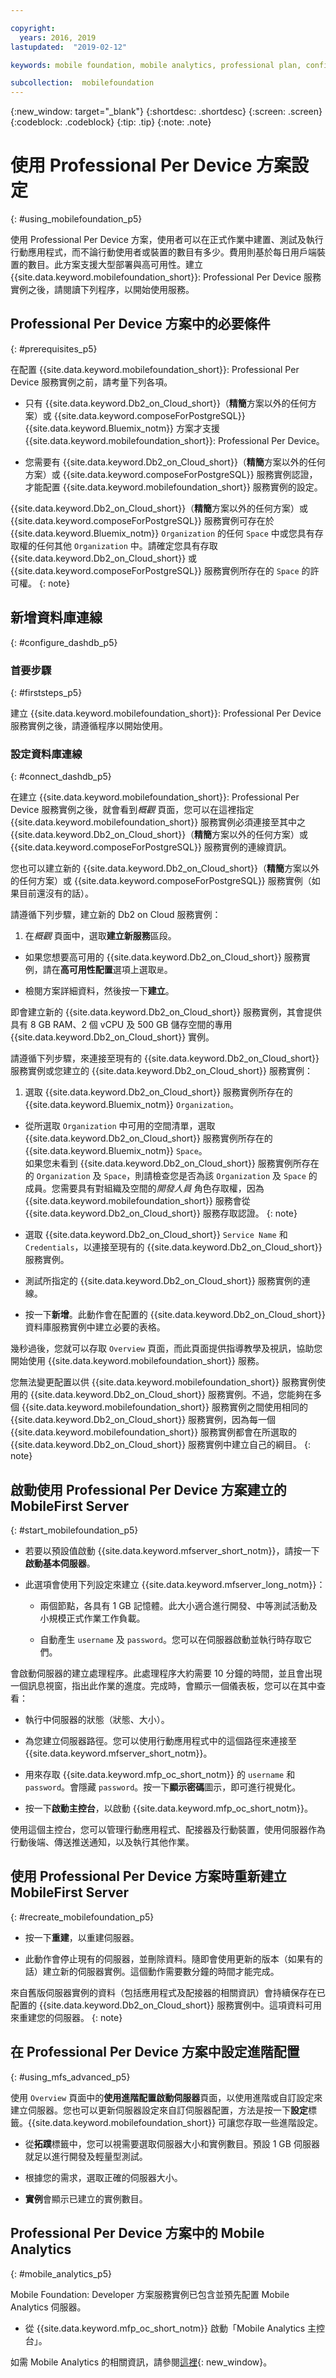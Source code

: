 ```yaml
---

copyright:
  years: 2016, 2019
lastupdated:  "2019-02-12"

keywords: mobile foundation, mobile analytics, professional plan, configure database

subcollection:  mobilefoundation
---
```


{:new_window: target="_blank"}
{:shortdesc: .shortdesc}
{:screen:  .screen}
{:codeblock:  .codeblock}
{:tip: .tip}
{:note: .note}

#	使用 Professional Per Device 方案設定
{: #using_mobilefoundation_p5}

使用 Professional Per Device 方案，使用者可以在正式作業中建置、測試及執行行動應用程式，而不論行動使用者或裝置的數目有多少。費用則基於每日用戶端裝置的數目。此方案支援大型部署與高可用性。建立 {{site.data.keyword.mobilefoundation_short}}: Professional Per Device 服務實例之後，請閱讀下列程序，以開始使用服務。

## Professional Per Device 方案中的必要條件
{: #prerequisites_p5}

在配置 {{site.data.keyword.mobilefoundation_short}}: Professional Per Device 服務實例之前，請考量下列各項。
* 只有 {{site.data.keyword.Db2_on_Cloud_short}}（**精簡**方案以外的任何方案）或 {{site.data.keyword.composeForPostgreSQL}} {{site.data.keyword.Bluemix_notm}} 方案才支援 {{site.data.keyword.mobilefoundation_short}}: Professional Per Device。

* 您需要有 {{site.data.keyword.Db2_on_Cloud_short}}（**精簡**方案以外的任何方案）或 {{site.data.keyword.composeForPostgreSQL}} 服務實例認證，才能配置 {{site.data.keyword.mobilefoundation_short}} 服務實例的設定。

{{site.data.keyword.Db2_on_Cloud_short}}（**精簡**方案以外的任何方案）或 {{site.data.keyword.composeForPostgreSQL}} 服務實例可存在於 {{site.data.keyword.Bluemix_notm}} `Organization` 的任何 `Space` 中或您具有存取權的任何其他 `Organization` 中。請確定您具有存取 {{site.data.keyword.Db2_on_Cloud_short}} 或 {{site.data.keyword.composeForPostgreSQL}} 服務實例所存在的 `Space` 的許可權。
{: note}

## 新增資料庫連線
{: #configure_dashdb_p5}

###  首要步驟
{: #firststeps_p5}

建立 {{site.data.keyword.mobilefoundation_short}}: Professional Per Device 服務實例之後，請遵循程序以開始使用。

### 設定資料庫連線
{: #connect_dashdb_p5}

在建立 {{site.data.keyword.mobilefoundation_short}}: Professional Per Device 服務實例之後，就會看到*概觀* 頁面，您可以在這裡指定 {{site.data.keyword.mobilefoundation_short}} 服務實例必須連接至其中之 {{site.data.keyword.Db2_on_Cloud_short}}（**精簡**方案以外的任何方案）或 {{site.data.keyword.composeForPostgreSQL}} 服務實例的連線資訊。

您也可以建立新的 {{site.data.keyword.Db2_on_Cloud_short}}（**精簡**方案以外的任何方案）或 {{site.data.keyword.composeForPostgreSQL}} 服務實例（如果目前還沒有的話）。

請遵循下列步驟，建立新的 Db2 on Cloud 服務實例：

1. 在*概觀* 頁面中，選取**建立新服務**區段。

+ 如果您想要高可用的 {{site.data.keyword.Db2_on_Cloud_short}} 服務實例，請在**高可用性配置**選項上選取`是`。

+ 檢閱方案詳細資料，然後按一下**建立**。

即會建立新的 {{site.data.keyword.Db2_on_Cloud_short}} 服務實例，其會提供具有 8 GB RAM、2 個 vCPU 及 500 GB 儲存空間的專用 {{site.data.keyword.Db2_on_Cloud_short}} 實例。

請遵循下列步驟，來連接至現有的 {{site.data.keyword.Db2_on_Cloud_short}} 服務實例或您建立的 {{site.data.keyword.Db2_on_Cloud_short}} 服務實例：

1. 選取 {{site.data.keyword.Db2_on_Cloud_short}} 服務實例所存在的 {{site.data.keyword.Bluemix_notm}} `Organization`。

+ 從所選取 `Organization` 中可用的空間清單，選取 {{site.data.keyword.Db2_on_Cloud_short}} 服務實例所存在的 {{site.data.keyword.Bluemix_notm}} `Space`。   
如果您未看到 {{site.data.keyword.Db2_on_Cloud_short}} 服務實例所存在的 `Organization` 及 `Space`，則請檢查您是否為該 `Organization` 及 `Space` 的成員。您需要具有對組織及空間的*開發人員* 角色存取權，因為 {{site.data.keyword.mobilefoundation_short}} 服務會從 {{site.data.keyword.Db2_on_Cloud_short}} 服務存取認證。
{: note}
+ 選取 {{site.data.keyword.Db2_on_Cloud_short}} `Service Name` 和 `Credentials`，以連接至現有的 {{site.data.keyword.Db2_on_Cloud_short}} 服務實例。

+  測試所指定的 {{site.data.keyword.Db2_on_Cloud_short}} 服務實例的連線。

+  按一下**新增**。此動作會在配置的 {{site.data.keyword.Db2_on_Cloud_short}} 資料庫服務實例中建立必要的表格。

幾秒過後，您就可以存取 `Overview` 頁面，而此頁面提供指導教學及視訊，協助您開始使用 {{site.data.keyword.mobilefoundation_short}} 服務。

您無法變更配置以供 {{site.data.keyword.mobilefoundation_short}} 服務實例使用的 {{site.data.keyword.Db2_on_Cloud_short}} 服務實例。不過，您能夠在多個 {{site.data.keyword.mobilefoundation_short}} 服務實例之間使用相同的 {{site.data.keyword.Db2_on_Cloud_short}} 服務實例，因為每一個 {{site.data.keyword.mobilefoundation_short}} 服務實例都會在所選取的 {{site.data.keyword.Db2_on_Cloud_short}} 服務實例中建立自己的綱目。
{: note}

## 啟動使用 Professional Per Device 方案建立的 MobileFirst Server
{: #start_mobilefoundation_p5}

* 若要以預設值啟動 {{site.data.keyword.mfserver_short_notm}}，請按一下**啟動基本伺服器**。

* 此選項會使用下列設定來建立 {{site.data.keyword.mfserver_long_notm}}：
    -  兩個節點，各具有 1 GB 記憶體。此大小適合進行開發、中等測試活動及小規模正式作業工作負載。

    -	自動產生 `username` 及 `password`。您可以在伺服器啟動並執行時存取它們。

會啟動伺服器的建立處理程序。此處理程序大約需要 10 分鐘的時間，並且會出現一個訊息視窗，指出此作業的進度。完成時，會顯示一個儀表板，您可以在其中查看：

  -	執行中伺服器的狀態（狀態、大小）。

  -	為您建立伺服器路徑。您可以使用行動應用程式中的這個路徑來連接至 {{site.data.keyword.mfserver_short_notm}}。

  -	用來存取 {{site.data.keyword.mfp_oc_short_notm}} 的 `username` 和 `password`。會隱藏 `password`。按一下**顯示密碼**圖示，即可進行視覺化。

*	按一下**啟動主控台**，以啟動 {{site.data.keyword.mfp_oc_short_notm}}。


使用這個主控台，您可以管理行動應用程式、配接器及行動裝置，使用伺服器作為行動後端、傳送推送通知，以及執行其他作業。

## 使用 Professional Per Device 方案時重新建立 MobileFirst Server
{: #recreate_mobilefoundation_p5}

*	按一下**重建**，以重建伺服器。

* 此動作會停止現有的伺服器，並刪除資料。隨即會使用更新的版本（如果有的話）建立新的伺服器實例。這個動作需要數分鐘的時間才能完成。

來自舊版伺服器實例的資料（包括應用程式及配接器的相關資訊）會持續保存在已配置的 {{site.data.keyword.Db2_on_Cloud_short}} 服務實例中。這項資料可用來重建您的伺服器。
{: note}

##	在 Professional Per Device 方案中設定進階配置
{: #using_mfs_advanced_p5}

使用 `Overview` 頁面中的**使用進階配置啟動伺服器**頁面，以使用進階或自訂設定來建立伺服器。您也可以更新伺服器設定來自訂伺服器配置，方法是按一下**設定**標籤。{{site.data.keyword.mobilefoundation_short}} 可讓您存取一些進階設定。

*	從**拓蹼**標籤中，您可以視需要選取伺服器大小和實例數目。預設 1 GB 伺服器就足以進行開發及輕量型測試。
  - 根據您的需求，選取正確的伺服器大小。

  - **實例**會顯示已建立的實例數目。

## Professional Per Device 方案中的 Mobile Analytics
{: #mobile_analytics_p5}

Mobile Foundation: Developer 方案服務實例已包含並預先配置 Mobile Analytics 伺服器。

* 從 {{site.data.keyword.mfp_oc_short_notm}} 啟動「Mobile Analytics 主控台」。

如需 Mobile Analytics 的相關資訊，請參閱[這裡](/docs/services/mobilefoundation?topic=mobilefoundation-instrument_your_app#instrument_your_app){: new_window}。
